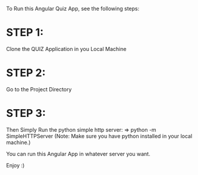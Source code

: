 To Run this Angular Quiz App, see the following steps:

STEP 1:
=======
Clone the QUIZ Application in you Local Machine

STEP 2:
=======
Go to the Project Directory

STEP 3:
=======
Then Simply Run the python simple http server:
=> python -m SimpleHTTPServer (Note: Make sure you have python installed in your local machine.)

You can run this Angular App in whatever server you want.

Enjoy :)
